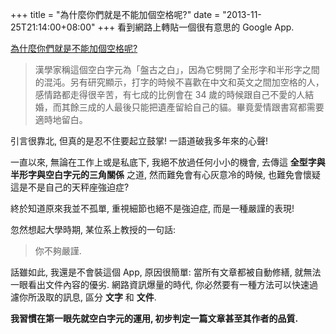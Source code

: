 +++
title = "為什麼你們就是不能加個空格呢?"
date = "2013-11-25T21:14:00+08:00"
+++
看到網路上轉貼一個很有意思的 Google App.

[為什麼你們就是不能加個空格呢?](https://chrome.google.com/webstore/detail/%E7%82%BA%E4%BB%80%E9%BA%BC%E4%BD%A0%E5%80%91%E5%B0%B1%E6%98%AF%E4%B8%8D%E8%83%BD%E5%8A%A0%E5%80%8B%E7%A9%BA%E6%A0%BC%E5%91%A2%EF%BC%9F/paphcfdffjnbcgkokihcdjliihicmbpd)

> 漢學家稱這個空白字元為「盤古之白」，因為它劈開了全形字和半形字之間的混沌。另有研究顯示，打字的時候不喜歡在中文和英文之間加空格的人，感情路都走得很辛苦，有七成的比例會在 34 歲的時候跟自己不愛的人結婚，而其餘三成的人最後只能把遺產留給自己的貓。畢竟愛情跟書寫都需要適時地留白。

引言很靠北, 但真的是忍不住要起立鼓掌! 一語道破我多年來的心聲!

一直以來, 無論在工作上或是私底下, 我絕不放過任何小小的機會, 去傳這 **全型字與半形字與空白字元的三角關係** 之道, 然而難免會有心灰意冷的時候, 也難免會懷疑這是不是自己的天秤座強迫症?

終於知道原來我並不孤單, 重視細節也絕不是強迫症, 而是一種嚴謹的表現!

忽然想起大學時期, 某位系上教授的一句話:

> 你不夠嚴謹.

話雖如此, 我還是不會裝這個 App, 原因很簡單: 當所有文章都被自動修繕, 就無法一眼看出文件內容的優劣.
網路資訊爆量的時代, 你必然要有一種方法可以快速過濾你所汲取的訊息, 區分 **文字** 和 **文件**.

**我習慣在第一眼先就空白字元的運用, 初步判定一篇文章甚至其作者的品質.**